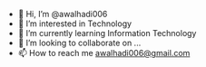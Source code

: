 - 👋 Hi, I’m @awalhadi006
- 👀 I’m interested in Technology
- 🌱 I’m currently learning Information Technology
- 💞️ I’m looking to collaborate on ...
- 📫 How to reach me awalhadi006@gmail.com

<!---
awalhadi006/awalhadi006 is a ✨ special ✨ repository because its `README.md` (this file) appears on your GitHub profile.
You can click the Preview link to take a look at your changes.
--->
